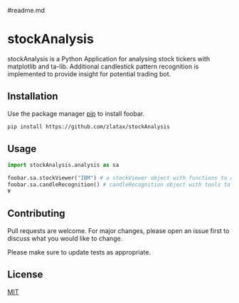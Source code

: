 #readme.md

# stockAnalysis

stockAnalysis is a Python Application for analysing stock tickers with matplotlib and ta-lib.
Additional candlestick pattern recognition is implemented to provide insight for potential trading bot.

## Installation

Use the package manager [pip](https://pip.pypa.io/en/stable/) to install foobar.

```bash
pip install https://github.com/zlatax/stockAnalysis
```

## Usage

```python
import stockAnalysis.analysis as sa 

foobar.sa.stockViewer("IBM") # a stockViewer object with functions to analyse a certain ticker.
foobar.sa.candleRecognition() # candleRecognition object with tools to analyse market data ascandlestick patterns.
¥
```

## Contributing
Pull requests are welcome. For major changes, please open an issue first to discuss what you would like to change.

Please make sure to update tests as appropriate.

## License
[MIT](https://choosealicense.com/licenses/mit/)
